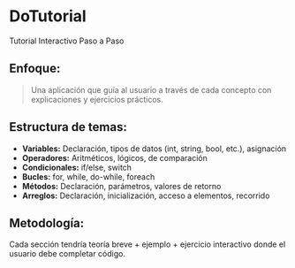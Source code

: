 # DoTutorial

Tutorial Interactivo Paso a Paso

## Enfoque: 

> Una aplicación que guía al usuario a través de cada concepto con explicaciones y ejercicios prácticos.

## Estructura de temas:

- **Variables:** Declaración, tipos de datos (int, string, bool, etc.), asignación
- **Operadores:** Aritméticos, lógicos, de comparación
- **Condicionales:** if/else, switch
- **Bucles:** for, while, do-while, foreach
- **Métodos:** Declaración, parámetros, valores de retorno
- **Arreglos:** Declaración, inicialización, acceso a elementos, recorrido

## Metodología: 

Cada sección tendría teoría breve + ejemplo + ejercicio interactivo donde el usuario debe completar código.